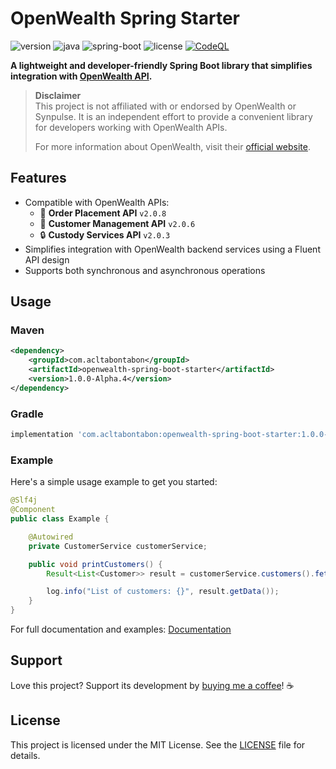 
# OpenWealth Spring Starter

![version](https://img.shields.io/badge/version-1.0.0--Alpha.4-blue)
![java](https://img.shields.io/badge/java-21%2B-blue)
![spring-boot](https://img.shields.io/badge/spring--boot-3.4.x-blue)
![license](https://img.shields.io/github/license/acltabontabon/openwealth-spring-boot-starter)
[![CodeQL](https://github.com/acltabontabon/openwealth-spring-boot-starter/actions/workflows/codeql.yml/badge.svg)](https://github.com/acltabontabon/openwealth-spring-boot-starter/actions/workflows/codeql.yml)

**A lightweight and developer-friendly Spring Boot library that simplifies integration with [OpenWealth API](https://openwealth.ch).**

> **Disclaimer**  
> This project is not affiliated with or endorsed by OpenWealth or Synpulse. It is an independent effort to provide a convenient library for developers working with OpenWealth APIs.  
>
> For more information about OpenWealth, visit their [official website](https://openwealth.ch).


## Features

- Compatible with OpenWealth APIs:
  - 🚀 **Order Placement API** `v2.0.8`
  - 👥 **Customer Management API** `v2.0.6`
  - 🔒 **Custody Services API** `v2.0.3`
- Simplifies integration with OpenWealth backend services using a Fluent API design
- Supports both synchronous and asynchronous operations

## Usage

### Maven
```xml
<dependency>
    <groupId>com.acltabontabon</groupId>
    <artifactId>openwealth-spring-boot-starter</artifactId>
    <version>1.0.0-Alpha.4</version>
</dependency>
```

### Gradle
```gradle
implementation 'com.acltabontabon:openwealth-spring-boot-starter:1.0.0-Alpha.4'
```

### Example
Here's a simple usage example to get you started:
```java
@Slf4j
@Component
public class Example {

    @Autowired
    private CustomerService customerService;

    public void printCustomers() {
        Result<List<Customer>> result = customerService.customers().fetch();

        log.info("List of customers: {}", result.getData());
    }
}
```

For full documentation and examples: [Documentation](https://acltabontabon.com/openwealth-spring-boot-starter/)

## Support

Love this project? Support its development by [buying me a coffee](https://ko-fi.com/acltabontabon)! ☕


## License

This project is licensed under the MIT License. See the [LICENSE](./LICENSE) file for details.
